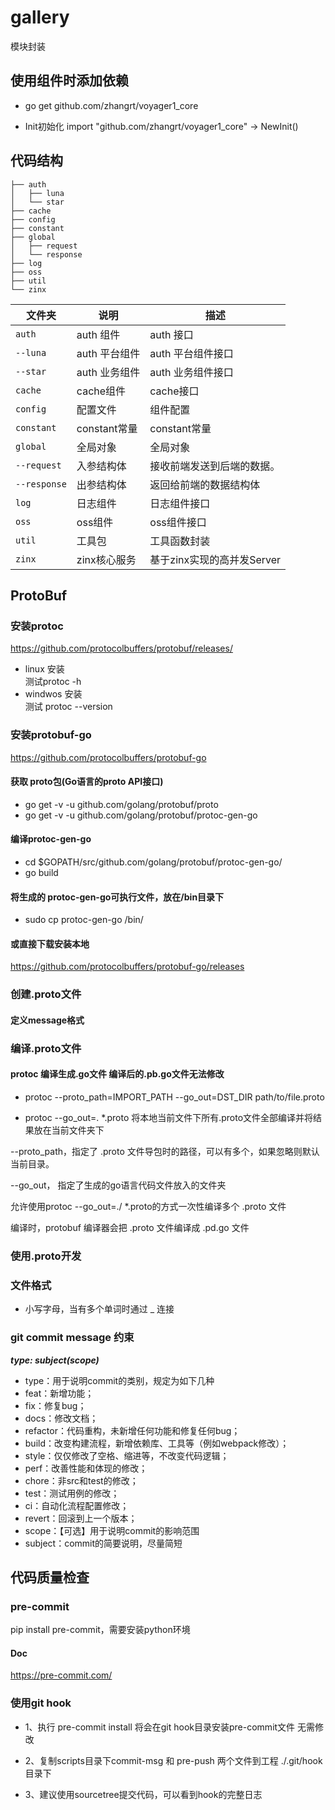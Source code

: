 # gallery

模块封装

## 使用组件时添加依赖

* go get github.com/zhangrt/voyager1_core

* Init初始化 import "github.com/zhangrt/voyager1_core"  -> NewInit()

## 代码结构

```shell
├── auth
│   ├── luna
│   └── star
├── cache
├── config
├── constant
├── global
│   ├── request
│   └── response
├── log
├── oss
├── util
└── zinx

```

| 文件夹       | 说明                    | 描述                        |
| ------------ | ----------------------- | --------------------------- |
| `auth`        | auth 组件                | auth 接口                 |
| `--luna`      | auth 平台组件            | auth  平台组件接口         |
| `--star`      | auth 业务组件            | auth 业务组件接口          |  
| `cache`       | cache组件                | cache接口                 |
| `config`      | 配置文件                 | 组件配置                   |
| `constant`    | constant常量             | constant常量              |
| `global`      | 全局对象                 | 全局对象                   |
| `--request`   | 入参结构体               | 接收前端发送到后端的数据。   |
| `--response`  | 出参结构体               | 返回给前端的数据结构体       |
| `log`         | 日志组件                 | 日志组件接口                |
| `oss`         | oss组件                  | oss组件接口                |
| `util`        | 工具包                   | 工具函数封装                |
| `zinx`        | zinx核心服务             | 基于zinx实现的高并发Server   |

## ProtoBuf

### 安装protoc

<https://github.com/protocolbuffers/protobuf/releases/>

* linux 安装  
测试protoc -h  
* windwos 安装  
测试 protoc --version

### 安装protobuf-go

<https://github.com/protocolbuffers/protobuf-go>

#### 获取 proto包(Go语言的proto API接口)

* go get  -v -u github.com/golang/protobuf/proto
* go get  -v -u github.com/golang/protobuf/protoc-gen-go

#### 编译protoc-gen-go

* cd $GOPATH/src/github.com/golang/protobuf/protoc-gen-go/
* go build

#### 将生成的 protoc-gen-go可执行文件，放在/bin目录下

* sudo cp protoc-gen-go /bin/

#### 或直接下载安装本地

<https://github.com/protocolbuffers/protobuf-go/releases>

### 创建.proto文件

#### 定义message格式

### 编译.proto文件

#### protoc 编译生成.go文件 编译后的.pb.go文件无法修改

* protoc --proto_path=IMPORT_PATH --go_out=DST_DIR path/to/file.proto

* protoc --go_out=. *.proto 将本地当前文件下所有.proto文件全部编译并将结果放在当前文件夹下

--proto_path，指定了 .proto 文件导包时的路径，可以有多个，如果忽略则默认当前目录。

--go_out， 指定了生成的go语言代码文件放入的文件夹

允许使用protoc --go_out=./ *.proto的方式一次性编译多个 .proto 文件

编译时，protobuf 编译器会把 .proto 文件编译成 .pd.go 文件

### 使用.proto开发

### 文件格式

* 小写字母，当有多个单词时通过 _ 连接

### git commit message 约束

**_type: subject(scope)_**

* type：用于说明commit的类别，规定为如下几种
* feat：新增功能；
* fix：修复bug；
* docs：修改文档；
* refactor：代码重构，未新增任何功能和修复任何bug；
* build：改变构建流程，新增依赖库、工具等（例如webpack修改）；
* style：仅仅修改了空格、缩进等，不改变代码逻辑；
* perf：改善性能和体现的修改；
* chore：非src和test的修改；
* test：测试用例的修改；
* ci：自动化流程配置修改；
* revert：回滚到上一个版本；
* scope：【可选】用于说明commit的影响范围
* subject：commit的简要说明，尽量简短

## 代码质量检查

### pre-commit

pip install pre-commit，需要安装python环境

#### Doc

<https://pre-commit.com/>

### 使用git hook

* 1、执行 pre-commit install 将会在git hook目录安装pre-commit文件 无需修改

* 2、复制scripts目录下commit-msg 和 pre-push 两个文件到工程 ./.git/hook 目录下

* 3、建议使用sourcetree提交代码，可以看到hook的完整日志
